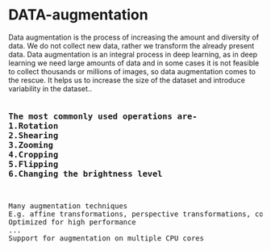 # DATA-augmentation
Data augmentation is the process of increasing the amount and diversity of data. We do not collect new data, rather we transform the already present data.
Data augmentation is an integral process in deep learning, as in deep learning we need large amounts of data and in some cases it is not feasible to collect thousands or millions of images, so data augmentation comes to the rescue. It helps us to increase the size of the dataset and introduce variability in the dataset..

<pre>
<h3>The most commonly used operations are-
1.Rotation
2.Shearing
3.Zooming
4.Cropping
5.Flipping
6.Changing the brightness level
</h3>
</pre>
<pre>
Many augmentation techniques
E.g. affine transformations, perspective transformations, contrast changes, gaussian noise, dropout of regions, hue/saturation changes, cropping/padding, blurring, ...
Optimized for high performance
...
Support for augmentation on multiple CPU cores
